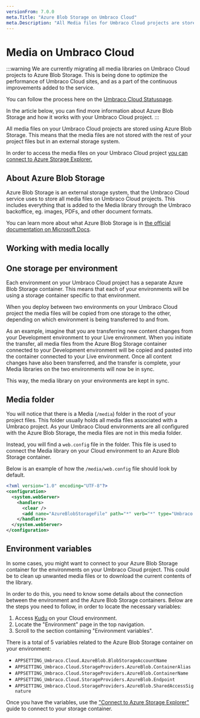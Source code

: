```yaml
---
versionFrom: 7.0.0
meta.Title: "Azure Blob Storage on Umbraco Cloud"
meta.Description: "All Media files for Umbraco Cloud projects are stored in Azure Blob Storage contaiers. Each environment has a separate container linked to it."
---
```


# Media on Umbraco Cloud

:::warning
We are currently migrating all media libraries on Umbraco Cloud projects to Azure Blob Storage. This is being done to optimize the performance of Umbraco Cloud sites, and as a part of the continuous improvements added to the service.

You can follow the process here on the [Umbraco Cloud Statuspage](https://status.umbraco.io/incidents/hfnq16mq7l1k).

In the article below, you can find more information about Azure Blob Storage and how it works with your Umbraco Cloud project.
:::

All media files on your Umbraco Cloud projects are stored using Azure Blob Storage. This means that the media files are not stored with the rest of your project files but in an external storage system.

In order to access the media files on your Umbraco Cloud project [you can connect to Azure Storage Explorer.](Connect-to-Azure-Storage-Explorer)

## About Azure Blob Storage

Azure Blob Storage is an external storage system, that the Umbraco Cloud service uses to store all media files on Umbraco Cloud projects. This includes everything that is added to the Media library through the Umbraco backoffice, eg. images, PDFs, and other document formats.

You can learn more about what Azure Blob Storage is in [the official documentation on Microsoft Docs](https://docs.microsoft.com/en-us/azure/storage/blobs/storage-blobs-overview).

## Working with media locally



## One storage per environment

Each environment on your Umbraco Cloud project has a separate Azure Blob Storage container. This means that each of your environments will be using a storage container specific to that environment.

When you deploy between two environments on your Umbraco Cloud project the media files will be copied from one storage to the other, depending on which environment is being transferred to and from.

As an example, imagine that you are transferring new content changes from your Development environment to your Live environment. When you initiate the transfer, all media files from the Azure Blog Storage container connected to your Development environment will be copied and pasted into the container connected to your Live environment. Once all content changes have also been transferred, and the transfer is complete, your Media libraries on the two environments will now be in sync.

This way, the media library on your environments are kept in sync.

## Media folder

You will notice that there is a Media (`/media`) folder in the root of your project files. This folder usually holds all media files associated with a Umbraco project. As your Umbraco Cloud environments are all configured with the Azure Blob Storage, the media files are not in this media folder.

Instead, you will find a `web.config` file in the folder. This file is used to connect the Media library on your Cloud environment to an Azure Blob Storage container.

Below is an example of how the `/media/web.config` file should look by default.

```xml
<?xml version="1.0" encoding="UTF-8"?>
<configuration>
  <system.webServer>
    <handlers>
      <clear />
      <add name="AzureBlobStorageFile" path="*" verb="*" type="Umbraco.Cloud.StorageProviders.AzureBlob.FileHandler, Umbraco.Cloud.StorageProviders.AzureBlob" />
    </handlers>
  </system.webServer>
</configuration>
```

## Environment variables

In some cases, you might want to connect to your Azure Blob Storage container for the environments on your Umbraco Cloud project. This could be to clean up unwanted media files or to download the current contents of the library.

In order to do this, you need to know some details about the connection between the environment and the Azure Blob Storage containers. Below are the steps you need to follow, in order to locate the necessary variables:

1. Access [Kudu](../Power-Tools) on your Cloud environment.
2. Locate the "Environment" page in the top navigation.
3. Scroll to the section containing "Environment variables".

There is a total of 5 variables related to the Azure Blob Storage container on your environment:

* `APPSETTING_Umbraco.Cloud.AzureBlob.BlobStorageAccountName`
* `APPSETTING_Umbraco.Cloud.StorageProviders.AzureBlob.ContainerAlias`
* `APPSETTING_Umbraco.Cloud.StorageProviders.AzureBlob.ContainerName`
* `APPSETTING_Umbraco.Cloud.StorageProviders.AzureBlob.Endpoint`
* `APPSETTING_Umbraco.Cloud.StorageProviders.AzureBlob.SharedAccessSignature`

Once you have the variables, use the ["Connect to Azure Storage Explorer"](Connect-to-Azure-Storage-Explorer) guide to connect to your storage container. 
